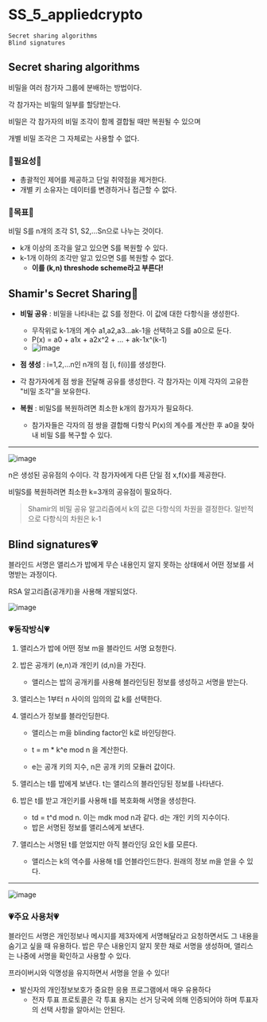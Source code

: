 # SS_5_appliedcrypto

```
Secret sharing algorithms
Blind signatures
```



## Secret sharing algorithms

비밀을 여러 참가자 그룹에 분배하는 방법이다.

각 참가자는 비밀의 일부를 할당받는다.

비밀은 각 참가자의 비밀 조각이 함께 결합될 때만 복원될 수 있으며 

개별 비밀 조각은 그 자체로는 사용할 수 없다.

### 💚필요성💚

- 총괄적인 제어를 제공하고 단일 취약점을 제거한다.
- 개별 키 소유자는 데이터를 변경하거나 접근할 수 없다.

### 💚목표💚

비밀 S를 n개의 조각 S1, S2,...Sn으로 나누는 것이다. 

- k개 이상의 조각을 알고 있으면 S를 복원할 수 있다.
- k-1개 이하의 조각만 알고 있으면 S를 복원할 수 없다.
  - **이를 (k,n) threshode scheme라고 부른다!**



## Shamir's Secret Sharing💚

- **비밀 공유** : 비밀을 나타내는 값 S를 정한다. 이 값에 대한 다항식을 생성한다. 
  - 무작위로 k-1개의 계수 a1,a2,a3...ak-1을 선택하고 S를 a0으로 둔다.
  - P(x) = a0 + a1x + a2x^2 + ... + ak-1x^(k-1)
  - ![image](https://github.com/hhzzzk/studyLog/assets/67236054/b79961c0-c53d-4315-8b0d-6797e5010944)



- **점 생성** : i=1,2,...n인 n개의 점 [i, f(i)]를 생성한다.
- 각 참가자에게 점 쌍을 전달해 공유를 생성한다. 각 참가자는 이제 각자의 고유한 "비밀 조각"을 보유한다.
- **복원** : 비밀S를 복원하려면 최소한 k개의 참가자가 필요하다. 
  - 참가자들은 각자의 점 쌍을 결합해 다항식 P(x)의 계수를 계산한 후 a0을 찾아내 비밀 S를 복구할 수 있다.

---

![image](https://github.com/hhzzzk/studyLog/assets/67236054/f153ce86-f56d-4d9e-a541-84231bc2326d)

n은 생성된 공유점의 수이다. 각 참가자에게 다른 단일 점 x,f(x)를 제공한다. 

비밀S를 복원하려면 최소한 k=3개의 공유점이 필요하다. 

>  Shamir의 비밀 공유 알고리즘에서 k의 값은 다항식의 차원을 결정한다. 일반적으로 다항식의 차원은 k-1





##  Blind signatures💗

블라인드 서명은 앨리스가 밥에게 무슨 내용인지 알지 못하는 상태에서 어떤 정보를 서명받는 과정이다.

RSA 알고리즘(공개키)을 사용해 개발되었다.

![image](https://github.com/hhzzzk/studyLog/assets/67236054/679b9f29-6403-4429-8e75-b4cbb9e0ee5b)



### 💗동작방식💗

1. 앨리스가 밥에 어떤 정보 m을 블라인드 서명 요청한다.

2. 밥은 공개키 (e,n)과 개인키 (d,n)을 가진다.

   - 앨리스는 밥의 공개키를 사용해 블라인딩된 정보를 생성하고 서명을 받는다.

3. 앨리스는 1부터 n 사이의 임의의 값 k를 선택한다.

4. 앨리스가 정보를 블라인딩한다.

   - 앨리스는 m을 blinding factor인 k로 바인딩한다.


   - t = m * k^e mod n 을 계산한다.
   - e는 공개 키의 지수, n은 공개 키의 모듈러 값이다.

5. 앨리스는 t를 밥에게 보낸다. t는 앨리스의 블라인딩된 정보를 나타낸다.

6. 밥은 t를 받고 개인키를 사용해 t를 복호화해 서명을 생성한다.

   - td = t^d mod n. 이는 mdk mod n과 같다. d는 개인 키의 지수이다.
   - 밥은 서명된 정보를 앨리스에게 보낸다.

7. 앨리스는 서명된 t를 얻었지만 아직 블라인딩 요인 k를 모른다.

   - 앨리스는 k의 역수를 사용해 t를 언블라인드한다. 원래의 정보 m을 얻을 수 있다.

---

![image](https://github.com/hhzzzk/studyLog/assets/67236054/b615837c-aaa6-46b1-adf6-93506edbe39d)



### 💗주요 사용처💗

블라인드 서명은 개인정보나 메시지를 제3자에게 서명해달라고 요청하면서도 그 내용을 숨기고 싶을 때 유용하다. 밥은 무슨 내용인지 알지 못한 채로 서명을 생성하며, 앨리스는 나중에 서명을 확인하고 사용할 수 있다. 

프라이버시와 익명성을 유지하면서 서명을 얻을 수 있다!

- 발신자의 개인정보보호가 중요한 응용 프로그램에서 매우 유용하다
  - 전자 투표 프로토콜은 각 투표 용지는 선거 당국에 의해 인증되어야 하며 투표자의 선택 사항을 알아서는 안된다. 



